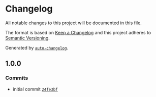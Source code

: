 # Changelog

All notable changes to this project will be documented in this file.

The format is based on [Keep a Changelog](https://keepachangelog.com/en/1.0.0/)
and this project adheres to [Semantic Versioning](https://semver.org/spec/v2.0.0.html).

Generated by [`auto-changelog`](https://github.com/CookPete/auto-changelog).

## 1.0.0

### Commits

- initial commit [`24fe3bf`](https://github.com/GabrielBizzi/koda-cli/commit/24fe3bf7e633c191fb1b8f7af71bcb172add3ef0)
